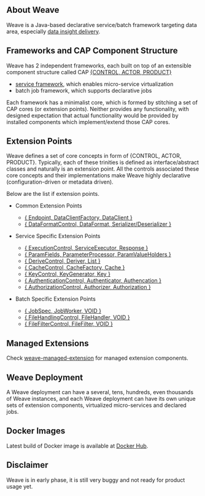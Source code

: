 ## About Weave  

Weave is a Java-based declarative service/batch framework targeting data area, especially [data insight delivery](https://aftersound.github.io/weave/data-insight-delivery-solution).

## Frameworks and CAP Component Structure

Weave has 2 independent frameworks, each built on top of an extensible component structure called CAP 
[{CONTROL, ACTOR, PRODUCT}](https://aftersound.github.io/weave/control-actor-product-component-structure)

- [service framework](https://aftersound.github.io/weave/micro-service-virtualization-over-cap-closer-look), which enables micro-service virtualization
- batch job framework, which supports declarative jobs

Each framework has a minimalist core, which is formed by stitching a set of CAP cores (or extension points). Neither 
provides any functionality, with designed expectation that actual functionality would be provided by installed 
components which implement/extend those CAP cores.  

## Extension Points

Weave defines a set of core concepts in form of {CONTROL, ACTOR, PRODUCT}. Typically, each of these trinities is defined
 as interface/abstract classes and naturally is an extension point. All the controls associated these core concepts and 
 their implementations make Weave highly declarative (configuration-driven or metadata driven).

Below are the list if extension points.

* Common Extension Points
  * [{ Endpoint, DataClientFactory, DataClient }](https://aftersound.github.io/weave/extension-pointdata-client-factory)  
  * [{ DataFormatControl, DataFormat, Serializer/Deserializer }](https://aftersound.github.io/weave/extension-pointdata-data-format)

* Service Specific Extension Points
  * [{ ExecutionControl, ServiceExecutor, Response }](https://aftersound.github.io/weave/extension-point-service-executor)  
  * [{ ParamFields, ParameterProcessor, ParamValueHolders }](https://aftersound.github.io/weave/extension-point-parameter-processor)  
  * [{ DeriveControl, Deriver, List }](https://aftersound.github.io/weave/extension-point-param-deriver)  
  * [{ CacheControl, CacheFactory, Cache }](https://aftersound.github.io/weave/extension-point-cache-factory)  
  * [{ KeyControl, KeyGenerator, Key }](https://aftersound.github.io/weave/extension-point-key-generator)  
  * [{ AuthenticationControl, Authenticator, Authencation }](https://aftersound.github.io/weave/extension-point-authenticator)  
  * [{ AuthorizationControl, Authorizer, Authorization }](https://aftersound.github.io/weave/extension-point-authorizer)  

* Batch Specific Extension Points
  * [{ JobSpec, JobWorker, VOID }](https://aftersound.github.io/weave/extension-point-job-worker)  
  * [{ FileHandlingControl, FileHandler, VOID }](https://aftersound.github.io/weave/extension-point-file-handler)  
  * [{ FileFilterControl, FileFilter, VOID }](https://aftersound.github.io/weave/extension-point-file-filter)  

## Managed Extensions

Check [weave-managed-extension](https://github.com/aftersound/weave-managed-extensions) for managed extension components.

## Weave Deployment

A Weave deployment can have a several, tens, hundreds, even thousands of Weave instances, and each Weave deployment can 
have its own unique sets of extension components, virtualized micro-services and declared jobs.

## Docker Images

Latest build of Docker image is available at [Docker Hub](https://hub.docker.com/r/aftersound/weave).

## Disclaimer
Weave is in early phase, it is still very buggy and not ready for product usage yet.



